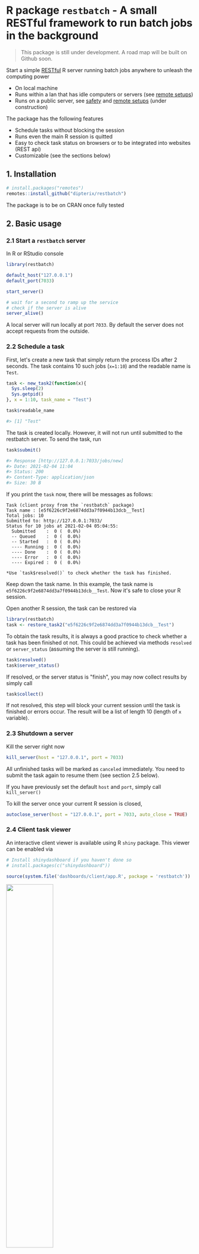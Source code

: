 # R package `restbatch` - A small RESTful framework to run batch jobs in the background

> This package is still under development. A road map will be built on Github soon.

Start a simple [RESTful](https://restfulapi.net/) R server running batch jobs anywhere to unleash the computing power

* On local machine
* Runs within a lan that has idle computers or servers (see [remote setups](#remote-setups))
* Runs on a public server, see [safety](#safety) and [remote setups](#remote-setups) (under construction)

The package has the following features

* Schedule tasks without blocking the session
* Runs even the main R session is quitted
* Easy to check task status on browsers or to be integrated into websites (REST api)
* Customizable (see the sections below)

## 1. Installation

```r
# install.packages("remotes")
remotes::install_github("dipterix/restbatch")
```

The package is to be on CRAN once fully tested

## 2. Basic usage

### 2.1 Start a `restbatch` server

In R or RStudio console

```r
library(restbatch)

default_host("127.0.0.1")
default_port(7033)

start_server()

# wait for a second to ramp up the service
# check if the server is alive
server_alive()
```

A local server will run locally at port `7033`. By default the server does not accept requests from the outside. 

### 2.2 Schedule a task

First, let's create a new task that simply return the process IDs after 2 seconds. The task contains 10 such jobs (`x=1:10`) and the readable name is `Test`.

```r
task <- new_task2(function(x){
  Sys.sleep(2)
  Sys.getpid()
}, x = 1:10, task_name = "Test")

task$readable_name

#> [1] "Test"
```

The task is created locally. However, it will not run until submitted to the restbatch server. To send the task, run

```r
task$submit()

#> Response [http://127.0.0.1:7033/jobs/new]
#> Date: 2021-02-04 11:04
#> Status: 200
#> Content-Type: application/json
#> Size: 30 B
```

If you print the `task` now, there will be messages as follows:

```
Task (client proxy from the `restbatch` package)
Task name : [e5f6226c9f2e6874dd3a7f0944b13dcb__Test]
Total jobs: 10
Submitted to: http://127.0.0.1:7033/
Status for 10 jobs at 2021-02-04 05:04:55:
  Submitted    :  0 (  0.0%)
  -- Queued    :  0 (  0.0%)
  -- Started   :  0 (  0.0%)
  ---- Running :  0 (  0.0%)
  ---- Done    :  0 (  0.0%)
  ---- Error   :  0 (  0.0%)
  ---- Expired :  0 (  0.0%)

*Use `task$resolved()` to check whether the task has finished.
```

Keep down the task name. In this example, the task name is `e5f6226c9f2e6874dd3a7f0944b13dcb__Test`. Now it's safe to close your R session.

Open another R session, the task can be restored via

```r
library(restbatch)
task <- restore_task2("e5f6226c9f2e6874dd3a7f0944b13dcb__Test")
```

To obtain the task results, it is always a good practice to check whether a task has been finished ot not. This could be achieved via methods `resolved` or `server_status` (assuming the server is still running).

```r
task$resolved()
task$server_status()
```

If resolved, or the server status is "finish", you may now collect results by simply call

```r
task$collect()
```

If not resolved, this step will block your current session until the task is finished or errors occur. The result will be a list of length 10 (length of `x` variable).

### 2.3 Shutdown a server

Kill the server right now

```r
kill_server(host = "127.0.0.1", port = 7033)
```

All unfinished tasks will be marked as `canceled` immediately. You need to submit the task again to resume them (see section 2.5 below).


If you have previously set the default `host` and `port`, simply call `kill_server()`

To kill the server once your current R session is closed,

```r
autoclose_server(host = "127.0.0.1", port = 7033, auto_close = TRUE)
```

### 2.4 Client task viewer

An interactive client viewer is available using R `shiny` package. This viewer can be enabled via

```r
# Install shinydashboard if you haven't done so
# install.packages(c("shinydashboard"))

source(system.file('dashboards/client/app.R', package = 'restbatch'))
```

<img src="https://user-images.githubusercontent.com/8163576/106888900-d6dabe80-66ac-11eb-8c1f-27716a3a7112.png" width="50%">

### 2.5 Resume a task

If a server is killed, all unfinished tasks will be canceled. The tasks can be resumed without re-run everything. This requires to submit with flag `pack=FALSE` and `force=TRUE`:

```r
task$submit(pack=FALSE, force=TRUE)
```

